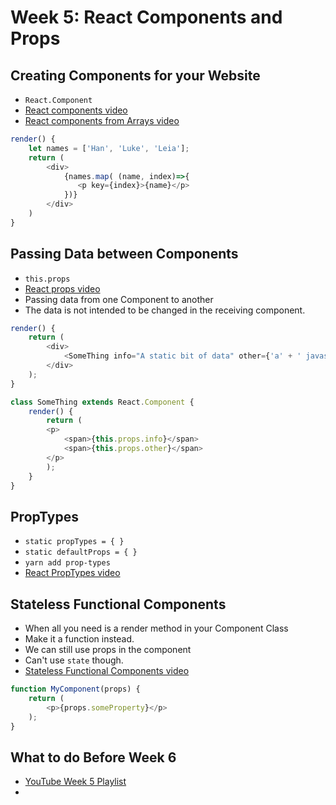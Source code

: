 # Week 5: React Components and Props

## Creating Components for your Website

- `React.Component`
- [React components video](https://www.youtube.com/watch?v=W08trP5ZkmY)
- [React components from Arrays video](https://www.youtube.com/watch?v=Nzy5Qv-XQQQ)

```javascript
render() {
    let names = ['Han', 'Luke', 'Leia'];
    return (
        <div>
            {names.map( (name, index)=>{
               <p key={index}>{name}</p>
            })}
        </div>
    )
}
```

## Passing Data between Components

- `this.props`
- [React props video](https://www.youtube.com/watch?v=-yRDaVFsvvQ)
- Passing data from one Component to another
- The data is not intended to be changed in the receiving component.

```javascript
render() {
    return (
        <div>
            <SomeThing info="A static bit of data" other={'a' + ' javascript ' + 'expression'} />
        </div>
    );
}
```

```javascript
class SomeThing extends React.Component {
    render() {
        return (
        <p>
            <span>{this.props.info}</span>
            <span>{this.props.other}</span>
        </p>
        );
    }
}
```

## PropTypes

- `static propTypes = { }`
- `static defaultProps = { }`
- `yarn add prop-types`
- [React PropTypes video](#)

## Stateless Functional Components

- When all you need is a render method in your Component Class
- Make it a function instead.
- We can still use props in the component
- Can't use `state` though.
- [Stateless Functional Components video](https://www.youtube.com/watch?v=o6i48RUmCvo)

```javascript
function MyComponent(props) {
    return (
        <p>{props.someProperty}</p>
    );
}
```

## What to do Before Week 6

- [YouTube Week 5 Playlist](https://www.youtube.com/playlist?list=PLyuRouwmQCjkUjgXkd-GHwsZdqtJYsahS)
- 
